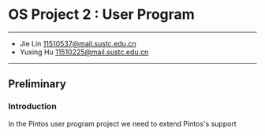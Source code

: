 # OS Project 2 : User Program

---

* Jie Lin <11510537@mail.sustc.edu.cn>
* Yuxing Hu <11510225@mail.sustc.edu.cn>

---

## Preliminary

### Introduction

In the Pintos user program project we need to extend Pintos's support